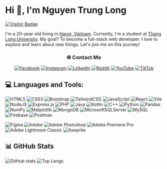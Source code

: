 # Hi 👋, I'm Nguyen Trung Long
[![Visitor Badge](https://visitcount.itsvg.in/api?id=LoDtus&label=Profile%20Views&color=9&icon=0&pretty=true)](https://visitcount.itsvg.in)

I'm a 20-year-old living in [Hanoi, Vietnam](https://en.wikipedia.org/wiki/Hanoi). Currently, I'm a student at [Thang Long University](https://thanglong.edu.vn/). My goal? To become a full-stack web developer. I love to explore and learn about new things. Let's join me on this journey!
<h3 align="center">🌐 Contact Me</h3>
<div align="center">

[![Facebook](https://img.shields.io/badge/Facebook-%231877F2.svg?logo=Facebook&logoColor=white)](https://facebook.com/https://www.facebook.com/nguyentrunglong.LoDtus/) [![Instagram](https://img.shields.io/badge/Instagram-%23E4405F.svg?logo=Instagram&logoColor=white)](https://www.instagram.com/__nguyentrunglong__/) [![LinkedIn](https://img.shields.io/badge/LinkedIn-%230077B5.svg?logo=linkedin&logoColor=white)](https://www.linkedin.com/in/nguyentrunglong/) [![Reddit](https://img.shields.io/badge/Reddit-%23FF4500.svg?logo=Reddit&logoColor=white)](https://www.reddit.com/user/LoDtus/) [![YouTube](https://img.shields.io/badge/YouTube-%23FF0000.svg?logo=YouTube&logoColor=white)](https://www.youtube.com/channel/UCidDNzdQGCuLytUUia5D2xA) [![TikTok](https://img.shields.io/badge/TikTok-%23000000.svg?logo=TikTok&logoColor=white)](https://www.tiktok.com/@__nguyentrunglong__)
</div>

## 💻 Languages and Tools:
<!-- Thieu ExpressJS, PHP -->
![HTML5](https://img.shields.io/badge/html5-%23E34F26.svg?style=flat&logo=html5&logoColor=white) ![CSS3](https://img.shields.io/badge/css3-%231572B6.svg?style=flat&logo=css3&logoColor=white) ![Bootstrap](https://img.shields.io/badge/bootstrap-%238511FA.svg?style=flat&logo=bootstrap&logoColor=white) ![TailwindCSS](https://img.shields.io/badge/tailwindcss-%2338B2AC.svg?style=flat&logo=tailwind-css&logoColor=white) ![JavaScript](https://img.shields.io/badge/javascript-%23323330.svg?style=flat&logo=javascript&logoColor=%23F7DF1E) ![React](https://img.shields.io/badge/react-%2320232a.svg?style=flat&logo=react&logoColor=%2361DAFB) ![Vite](https://img.shields.io/badge/vite-%23646CFF.svg?style=flat&logo=vite&logoColor=white) ![NodeJS](https://img.shields.io/badge/node.js-6DA55F?style=flat&logo=node.js&logoColor=white) ![Express.js](https://img.shields.io/badge/express.js-%23404d59.svg?style=flat-square&logo=express&logoColor=%2361DAFB) ![PHP](https://img.shields.io/badge/php-%23777BB4.svg?style=flat-square&logo=php&logoColor=white) ![Java](https://img.shields.io/badge/java-%23ED8B00.svg?style=flat&logo=openjdk&logoColor=white) ![Kotlin](https://img.shields.io/badge/kotlin-%237F52FF.svg?style=flat&logo=kotlin&logoColor=white) ![C++](https://img.shields.io/badge/c++-%2300599C.svg?style=flat&logo=c%2B%2B&logoColor=white) ![Python](https://img.shields.io/badge/python-3670A0?style=flat&logo=python&logoColor=ffdd54)  ![Pandas](https://img.shields.io/badge/pandas-%23150458.svg?style=flat&logo=pandas&logoColor=white) ![NumPy](https://img.shields.io/badge/numpy-%23013243.svg?style=flat&logo=numpy&logoColor=white) ![Matplotlib](https://img.shields.io/badge/Matplotlib-%23ffffff.svg?style=flat&logo=Matplotlib&logoColor=black) ![MongoDB](https://img.shields.io/badge/MongoDB-%234ea94b.svg?style=flat&logo=mongodb&logoColor=white) ![MicrosoftSQLServer](https://img.shields.io/badge/Microsoft%20SQL%20Server-CC2927?style=flat&logo=microsoft%20sql%20server&logoColor=white) ![MySQL](https://img.shields.io/badge/mysql-%2300000f.svg?style=flat&logo=mysql&logoColor=white) ![Firebase](https://img.shields.io/badge/firebase-%23039BE5.svg?style=flat&logo=firebase) ![Postman](https://img.shields.io/badge/Postman-FF6C37?style=flat&logo=postman&logoColor=white)

![Figma](https://img.shields.io/badge/figma-%23F24E1E.svg?style=flat&logo=figma&logoColor=white) ![Adobe](https://img.shields.io/badge/adobe-%23FF0000.svg?style=flat&logo=adobe&logoColor=white) ![Adobe Photoshop](https://img.shields.io/badge/adobe%20photoshop-%2331A8FF.svg?style=flat&logo=adobe%20photoshop&logoColor=white) ![Adobe Premiere Pro](https://img.shields.io/badge/Adobe%20Premiere%20Pro-9999FF.svg?style=flat&logo=Adobe%20Premiere%20Pro&logoColor=white) ![Adobe Lightroom Classic](https://img.shields.io/badge/Adobe%20Lightroom%20Classic-31A8FF.svg?style=flat&logo=Adobe%20Lightroom%20Classic&logoColor=white) ![Aseprite](https://img.shields.io/badge/Aseprite-FFFFFF?style=flat&logo=Aseprite&logoColor=#7D929E)

## 📊 GitHub Stats
![GitHub stats](https://github-readme-stats.vercel.app/api?username=LoDtus&theme=dracula&hide_border=false&include_all_commits=true&count_private=false&hide=issues,prs) ![Top Langs](https://github-readme-stats.vercel.app/api/top-langs/?username=LoDtus&theme=dracula&hide_border=false&include_all_commits=true&count_private=false&layout=compact)
